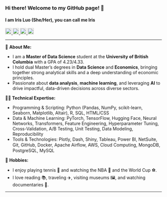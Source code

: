 ### Hi there! Welcome to my GitHub page! 👋
#### I am Iris Luo (She/Her), you can call me Iris

<a href="https://www.linkedin.com/in/iris-luo/" rel="nofollow noreferrer">
  <img src="https://upload.wikimedia.org/wikipedia/commons/c/ca/LinkedIn_logo_initials.png" alt="LinkedIn" width=20 height=auto>
</a>
<a href="mailto:iris0614ubc@gmail.com" rel="nofollow noreferrer">
 <img src="https://upload.wikimedia.org/wikipedia/commons/thumb/e/ec/Circle-icons-mail.svg/800px-Circle-icons-mail.svg.png" alt="mail" width=20 height=auto>
</a>
<a href="https://github.com/iris0614" rel="nofollow noreferrer">
  <img src="https://upload.wikimedia.org/wikipedia/commons/9/91/Octicons-mark-github.svg" alt="GitHub" width=20 height=auto>
</a>
<a href="https://iris0614.github.io/IrisLuo/" rel="nofollow noreferrer">
  <img src="https://upload.wikimedia.org/wikipedia/commons/d/d1/Favicon.ico.png" alt="my_website" width=20 height=auto>
</a>

---

🔭 **About Me:**
- I am a **Master of Data Science** student at the **University of British Columbia** with a GPA of 4.23/4.33.
- I hold dual Master’s degrees in **Data Science** and **Economics**, bringing together strong analytical skills and a deep understanding of economic principles.
- Passionate about **data analysis**, **machine learning**, and leveraging **AI** to drive impactful, data-driven decisions across diverse sectors.

👨‍💻 **Technical Expertise:**
- Programming & Scripting: Python (Pandas, NumPy, scikit-learn, Seaborn, Matplotlib, Altair), R, SQL, HTML/CSS
- Data & Machine Learning: PyTorch, TensorFlow, Hugging Face, Neural Networks, Transformers, Feature Engineering, Hyperparameter Tuning, Cross-Validation, A/B Testing, Unit Testing, Data Modeling, Reproducibility
- Tools & Technologies: Plotly, Dash, Shiny, Tableau, Power BI, NetSuite, Git, GitHub, Docker, Apache Airﬂow, AWS, Cloud Computing, MongoDB, PostgreSQL, MySQL

🌱 **Hobbies:**
- I enjoy playing tennis 🎾 and watching the NBA 🏀 and the World Cup ⚽.
- I love reading 📚, traveling ✈️, visiting museums 🖼️, and watching documentaries 🎥.

---

<!--
**Iris** is a ✨ _special_ ✨ repository because its `README.md` (this file) appears on your GitHub profile.

Here are some ideas to get you started:

- 🔭 I’m currently working on ...
- 🌱 I’m currently learning ...
- 👯 I’m looking to collaborate on ...
- 🤔 I’m looking for help with ...
- 💬 Ask me about ...
- 📫 How to reach me: ...
- 😄 Pronouns: ...
- ⚡ Fun fact: ...
-->
